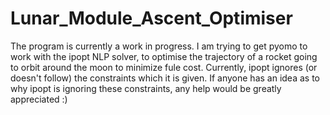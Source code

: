 # Lunar_Module_Ascent_Optimiser

The program is currently a work in progress. I am trying to get pyomo to work with the ipopt NLP solver, to optimise the trajectory of a rocket going 
to orbit around the moon to minimize fule cost. Currently, ipopt ignores (or doesn't follow) the constraints which it is given. If anyone has an idea 
as to why ipopt is ignoring these constraints, any help would be greatly appreciated :)
